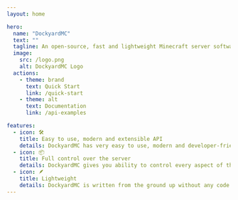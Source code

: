 ```yaml
---
layout: home

hero:
  name: "DockyardMC"
  text: ""
  tagline: An open-source, fast and lightweight Minecraft server software that's written from scratch in Kotlin
  image:
    src: /logo.png
    alt: DockyardMC Logo
  actions:
    - theme: brand
      text: Quick Start
      link: /quick-start
    - theme: alt
      text: Documentation
      link: /api-examples

features:
  - icon: 🛠️
    title: Easy to use, modern and extensible API
    details: DockyardMC has very easy to use, modern and developer-friendly API, making building any project with Dockyard fast and simple!
  - icon: 📦
    title: Full control over the server
    details: DockyardMC gives you ability to control every aspect of the server, including easily modifying incoming and outgoing packets
  - icon: 🪶
    title: Lightweight
    details: DockyardMC is written from the ground up without any code from Mojang and by default comes with minimal implementation. In combination with multi-threading it makes Dockard very performant
---
```


